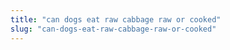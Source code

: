 ```yaml
---
title: "can dogs eat raw cabbage raw or cooked"
slug: "can-dogs-eat-raw-cabbage-raw-or-cooked"
---
```


